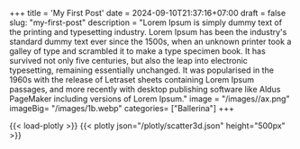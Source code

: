 +++
title = 'My First Post'
date = 2024-09-10T21:37:16+07:00
draft = false
slug: "my-first-post"
description = "Lorem Ipsum is simply dummy text of the printing and typesetting industry. Lorem Ipsum has been the industry's standard dummy text ever since the 1500s, when an unknown printer took a galley of type and scrambled it to make a type specimen book. It has survived not only five centuries, but also the leap into electronic typesetting, remaining essentially unchanged. It was popularised in the 1960s with the release of Letraset sheets containing Lorem Ipsum passages, and more recently with desktop publishing software like Aldus PageMaker including versions of Lorem Ipsum."
image = "/images//ax.png"
imageBig= "/images/1b.webp"
categories= ["Ballerina"]
+++

{{< load-plotly >}}
{{< plotly json="/plotly/scatter3d.json" height="500px" >}}


